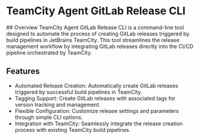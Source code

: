 # TeamCity Agent GitLab Release CLI

## Overview
TeamCity Agent GitLab Release CLI is a command-line tool designed to automate the process of creating GitLab releases triggered by build pipelines in JetBrains TeamCity. This tool streamlines the release management workflow by integrating GitLab releases directly into the CI/CD pipeline orchestrated by TeamCity.

## Features
- Automated Release Creation: Automatically create GitLab releases triggered by successful build pipelines in TeamCity.
- Tagging Support: Create GitLab releases with associated tags for version tracking and management.
- Flexible Configuration: Customize release settings and parameters through simple CLI options.
- Integration with TeamCity: Seamlessly integrate the release creation process with existing TeamCity build pipelines.